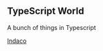 ## TypeScript World 

A bunch of things in Typescript 


[Indaco](https://github.com/XAzure16/indaco)
